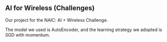 ## AI for Wireless (Challenges)

Our project for the NAIC: AI + Wireless Challenge.

The model we used is AutoEncoder, and the learning strategy we adopted is SGD with momentum.